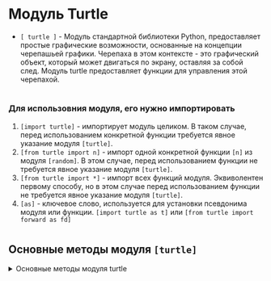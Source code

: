 # Модуль Turtle

- `[ turtle ]` - Модуль стандартной библиотеки Python, предоставляет простые графические возможности, основанные на концепции черепашьей графики. Черепаха в этом контексте - это графический объект, который может двигаться по экрану, оставляя за собой след. Модуль turtle предоставляет функции для управления этой черепахой.
#
### Для использовния модуля, его нужно импортировать
 1) `[import turtle]` - импортирует модуль целиком. В таком случае, перед использованием конкретной функции требуется явное указание модуля `[turtle]`.
 2) `[from turtle import n]` - импорт одной конкретной функции `[n]` из модуля `[random]`. В этом случае, перед использованием функции не требуется явное указание модуля `[turtle]`.
 3) `[from turtle import *]` - импорт всех функций модуля. Эквиволентен первому способу, но в этом случае перед использованием функции не требуется явное указание модуля `[turtle]`.
 4) `[as]` - ключевое слово, используется для установки псевдонима модуля или функции. `[import turtle as t]` или `[from turtle import forward as fd]`
#
## Основные методы модуля `[turtle]`
<details>
  <summary>Основные методы модуля turtle</summary> 

#
<details>
  <summary>Подготовка к работе</summary> 
  
#
 - После импорта модуля требуются некоторые подготовительные действия для работы с черепашкой, такие как ее создание, установка углового направления и тд.
#
 ### 1) `[ screen = turtle.Screen() ]` - создает экран, на котором черепаха будет рисовать. Этот объект screen позволяет управлять параметрами экрана, такими как цвет фона, размер окна и другие свойства.
#
 ### 2) `[ t = turtle.Turtle() ]` - создает объект черепахи в модуле `[turtle]`
#
 ### 3) `[ t.showturtle() ]` - используется для отображения черепахи на экране, если она была скрыта с помощью метода hideturtle().
#
 ### 4) `[ t.hideturtle() ]` - используется для скрытия черепахи на экране. Когда черепаха скрыта, она не будет видна на графическом окне при выполнении команд, и не оставит следа при движении.
#
 ### 5) `[ t.setheading(n) ]` - используется для установки абсолютного направления черепахи в угол n градусов. Изначально имеет 0 градусов. При изменении, поварачивает черепаху против часовой стрелки (на лево).
#
 ### 6) `[ t.heading() ]` - возвращает текущее абсолютное направление (угол) черепахи в градусах относительно положительной оси x.
#
 ### 7) `[ t.right(n) ]` - используется для поворота черепахи вправо на угол `[n]` градусов. Положительное значение `[n]` приводит к повороту вправо, отрицательное - влево.
#
 ### 8) `[ t.left(n) ]` - используется для поворота черепахи влево на угол n градусов. Положительное значение n приводит к повороту влево, отрицательное - вправо.
#
 ### 9) `[ t.shape(n) ]` - используется для установки внешнего вида черепахи. Аргумент n может принимать различные значения, определяющие форму черепахи. 
 Например:
- "arrow": Стрелка (по умолчанию).
- "turtle": Традиционная черепаха.
- "circle": Круг.
- "square": Квадрат.
- "triangle": Треугольник.
#
 ### 10) `[ t.speed(n) ]` - устанавливает скорость движения черепашки (по умолчанию n = 3). Если вызвать этот метод без аргументов, он возвращает текущую скорость.
#
 ### 10) `[ screen.bgcolor('color') ]` - устанавливает цвет фона. Модуль turtle поддерживает использование стандартных цветов по их названию (red', 'blue', 'green', 'black', 'white', и т.д.), а также цветов в формате RGB.
#
</details>

<details>
  <summary>Работа с пером</summary> 
  
#
 ### 1) `[ t.penup() ]` - используется для поднятия пера черепахи. Когда перо поднято, черепаха не будет оставлять след при перемещении, поэтому линии не будут рисоваться на экране.
#
 ### 2) `[ t.pendown() ]` - используется для опускания пера черепахи, что означает, что она снова начнет оставлять след при перемещении.
#
 ### 3) `[ t.pensize(n) ]` - используется для установки ширины линии, которую черепаха будет рисовать. Аргумент n задает ширину линии в пикселях. (По умолчанию n = 1)
#
 ### 4) `[ t.pencolor('color') ]` - используется для установки цвета пера (цвета линии), которую черепаха будет использовать для рисования. Аргумент 'color' представляет собой строку, описывающую цвет. Модуль turtle поддерживает использование стандартных цветов по их названию (red', 'blue', 'green', 'black', 'white', и т.д.), а также цветов в формате RGB.
#
</details>

<details>
  <summary>Команды движения</summary>

#
 ### 1) `[ t.forward(n) ]` - используется для перемещения черепахи вперед на расстояние `[n]`в пикселях, рисуя линию, если перо опущено (pen down).
#
 ### 2) `[ t.backward(n) ]` - используется для перемещения черепахи назад на расстояние `[n]`в пикселях, рисуя линию, если перо опущено (pen down).
#
 ### 3) `[ t.circle(n) ]` - используется для рисования окружности с радиусом n пикселей или дуги окружности, если передать отрицательное значение радиуса. При этом черепаха остается в центре окружности.
#
 ### 4) `[ t.dot(n) ]` - используется для рисования точки диаметром n пикселей в текущей позиции черепахи.
#
 ### 5) `[ t.stamp() ]` - используется для создания оттиска черепахи в текущей позиции. Оттиск представляет собой изображение черепахи и остается на экране, не двигаясь с последующими движениями черепахи.
#
 ### 6) `[ t.write('text') ]` - используется для написания текста на экране в текущей позиции черепахи. Текст будет написан в том же направлении, в котором смотрит черепаха. При этом сама черепаха, после написания текста, остаётся в начальном положении.
#
 ### 7) `[ t.goto(x,y) ]` - используется для перемещения черепахи в указанные координаты (x, y). При этом черепаха рисует линию от текущей позиции до новой.

</details>

<details>
  <summary>Общие настройки</summary>

#
 ### 1) `[ t.clear() ]` - используется для очистки рисунка на экране, оставляя при этом черепаху в текущей позиции.
#
 ### 1) `[ t.reset() ]` - используется для сброса состояния черепахи в начальное состояние. Эта команда очищает рисунок, возвращает черепаху в начальную точку (центр экрана) и сбрасывает все установки, такие как угол поворота и ширина линии, к их значениям по умолчанию.
#
 ### 1) `[ t.clearscreen() ]` - используется для очистки экрана и сброса состояния черепахи к начальным значениям. Эта команда подобна reset(), но она также полностью очищает экран.
#
 ### 1) `[ t.begin_fill() ]` - используется для начала заполнения фигуры, которую ты рисуешь с помощью черепахи. После вызова этой команды, все следующие команды рисования будут заполнять фигуру, пока не будет вызвана end_fill().
#
 ### 1) `[ t.end_fill() ]` - используется для завершения заполнения фигуры, начатого с помощью begin_fill(). Эта команда заканчивает рисование фигуры и заполняет ее цветом.
#
 ### 1) `[ t.fillcolor('color') ]` - используется для установки цвета, который будет использоваться для заполнения фигур, начатых с помощью begin_fill(). Модуль turtle поддерживает использование стандартных цветов по их названию (red', 'blue', 'green', 'black', 'white', и т.д.), а также цветов в формате RGB.
</details>

</details>










